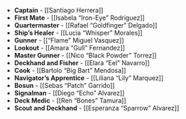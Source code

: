 - **Captain** - [[Santiago Herrera]]
- **First Mate** - [[Isabela “Iron-Eye” Rodriguez]]
- **Quartermaster** - [[Rafael “Goldfinger” Delgado]]
- **Ship’s Healer** - [[Lucia “Whisper” Morales]]
- **Gunner** - [[“Flame” Miguel Vasquez]]
- **Lookout** - [[Amara “Gull” Fernandez]]
- **Master Gunner** - [[Nico “Black Powder” Torrez]]
- **Deckhand and Fisher** - [[Elara “Eel” Navarro]]
- **Cook** - [[Bartolo “Big Bart” Mendosa]]
- **Navigator’s Apprentice** - [[Liliana “Lily” Marquez]]
- **Bosun** - [[Sebas “Patch” Garrido]]
- **Signalman** - [[Diego “Echo” Alvarez]]
- **Deck Medic** - [[Ren “Bones” Tamura]]
- **Scout and Deckhand** - [[Esperanza “Sparrow” Alvarez]]